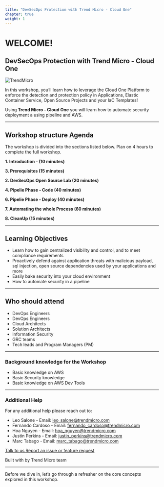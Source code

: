 ```yaml
---
title: "DevSecOps Protection with Trend Micro - Cloud One"
chapter: true
weight: 1
---
```


# WELCOME!

## DevSecOps Protection with Trend Micro - Cloud One
![TrendMicro](/images/logo.png)

In this workshop, you’ll learn how to leverage the Cloud One Platform to enforce the detection and protection policy
in Applications, Elastic Container Service, Open Source Projects and your IaC Templates!

Using **Trend Micro - Cloud One** you will learn how to automate security deployment a using pipeline and AWS.

--------

## Workshop structure Agenda 

The workshop is divided into the sections listed below. Plan on 4 hours to complete the full workshop.


<span style="color: #4e3eb1;"><i class='fas fa-check fa-xs'></i></span> <b> 1. Introduction - (10 minutes)</b> 

<span style="color: #4e3eb1;"><i class='fas fa-check fa-xs'></i></span> <b> 3. Prerequisites (15 minutes)</b>

<span style="color: #4e3eb1;"><i class='fas fa-check fa-xs'></i></span> <b> 2. DevSecOps Open Source Lab (20 minutes)</b> 

<span style="color: #4e3eb1;"><i class='fas fa-check fa-xs'></i></span> <b> 4. Pipelie Phase - Code (40 minutes)</b>

<span style="color: #4e3eb1;"><i class='fas fa-check fa-xs'></i></span> <b> 6. Pipelie Phase - Deploy (40 minutes)</b>

<span style="color: #4e3eb1;"><i class='fas fa-check fa-xs'></i></span> <b> 7. Automating the whole Process (60 minutes)</b>

<span style="color: #4e3eb1;"><i class='fas fa-check fa-xs'></i></span> <b> 8. CleanUp (15 minutes)</b>

--------

## Learning Objectives
- Learn how to gain centralized visibility and control, and to meet compliance requirements
- Proactively defend against application threats with malicious payload, sql injection, open source dependencies used by your applications and more
- Easily bake security into your cloud environment
- How to automate security in a pipeline

--------

## Who should attend
- DevOps Engineers
- DevOps Engineers
- Cloud Architects
- Solution Architects
- Information Security
- GRC teams
- Tech leads and Program Managers (PM)

--------

### **Background knowledge for the Workshop**
- Basic knowledge on AWS
- Basic Security knowledge
- Basic knowledge on AWS Dev Tools

--------

### **Additional Help**
For any additional help please reach out to: 

- Leo Salone - Email: leo_salone@trendmicro.com
- Fernando Cardoso - Email: [fernando_cardoso@trendmicro.com](mailto:fernando_cardoso@trendmicro.com")
- Hoa Nguyen - Email: [hoa_nguyen@trendmicro.com](mailto:hoa_nguyen@trendmicro.com)
- Justin Perkins - Email: [justin_perkins@trendmicro.com](mailto:justin_perkins@trendmicro.com)
- Marc Tabago - Email: [marc_tabago@trendmicro.com](mailto:marc_tabago@trendmicro.com) 

<p>
<a  href="mailto:leo_salone@trendmicro.com;fernando_cardoso@trendmicro.com;hoa_nguyen@trendmicro.com;justin_perkins@trendmicro.com;marc_tabago@trendmicro.com?subject=DevSecOps Protection with Trend Micro - Cloud One"  target="_blank" rel="noopener noreferrer"  class="btn btn-default">  
  Talk to us
  <i class="fas fa-paper-plane"></i>
</a>

<a  href="https://github.com/aws-samples/aws-modernization-with-trend-micro/issues/new" target="_blank" rel="noopener noreferrer"  class="btn btn-default">  
  <i class="fas fa-bug"></i>
  Report an issue or feature request
</a>
</p>
</li>
</ul>
<p>Built with <i class="far fa-heart" style="color: red;"></i> by Trend Micro team</p>

--------

Before we dive in, let’s go through a refresher on the core concepts explored in this workshop.
